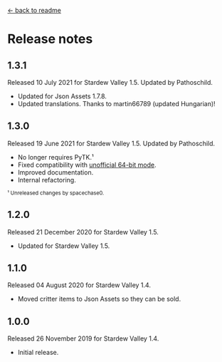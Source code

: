 ﻿﻿[← back to readme](README.md)

# Release notes
## 1.3.1
Released 10 July 2021 for Stardew Valley 1.5. Updated by Pathoschild.

* Updated for Json Assets 1.7.8.
* Updated translations. Thanks to martin66789 (updated Hungarian)!

## 1.3.0
Released 19 June 2021 for Stardew Valley 1.5. Updated by Pathoschild.

* No longer requires PyTK.¹
* Fixed compatibility with [unofficial 64-bit mode](https://stardewvalleywiki.com/Modding:Migrate_to_64-bit_on_Windows).
* Improved documentation.
* Internal refactoring.

<sup>¹ Unreleased changes by spacechase0.</sup>

## 1.2.0
Released 21 December 2020 for Stardew Valley 1.5.

* Updated for Stardew Valley 1.5.

## 1.1.0
Released 04 August 2020 for Stardew Valley 1.4.

* Moved critter items to Json Assets so they can be sold.

## 1.0.0
Released 26 November 2019 for Stardew Valley 1.4.

* Initial release.
